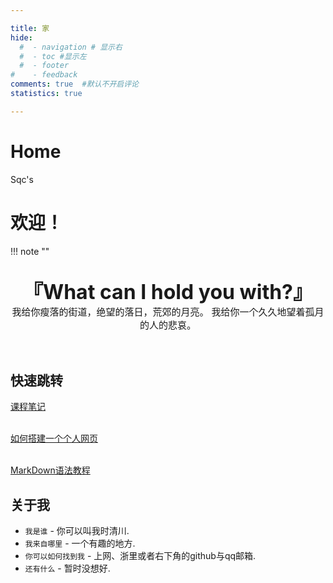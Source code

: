 ```yaml
---

title: 家
hide:
  #  - navigation # 显示右
  #  - toc #显示左
  #  - footer
#    - feedback  
comments: true  #默认不开启评论
statistics: true

---
```

<!-- # Welcome to MkDocs

For full documentation visit [mkdocs.org](https://www.mkdocs.org).

## Commands

* `mkdocs new [dir-name]` - Create a new project.
* `mkdocs serve` - Start the live-reloading docs server.
* `mkdocs build` - Build the documentation site.
* `mkdocs -h` - Print help message and exit.

## Project layout

    mkdocs.yml    # The configuration file.
    docs/
        index.md  # The documentation homepage.
        ...       # Other markdown pages, images and other files. -->
<link rel="stylesheet" href="stylesheets/extra.css">
<div class="extra3">
    <h1 class="heading-1">Home</h1>
    <span class="budget">Sqc's</span>
</div>

# 欢迎！
!!! note "" 
    <br><br>
    <div align="center" style="font-size:32px;font-weight:bold">
        『What can I hold you with?』
    </div>
    <div align="center" style="font-size:15px">
       我给你瘦落的街道，绝望的落日，荒郊的月亮。
       我给你一个久久地望着孤月的人的悲哀。
    </div>
    <br><br>
## 快速跳转

 [课程笔记](https://sqc-cyh.github.io/LessonsNotes)
 <br></br>

 [如何搭建一个个人网页](https://sqc-cyh.github.io/SkillTree/MakeYourOwnWeb)
 <br></br>

 [MarkDown语法教程](https://sqc-cyh.github.io/SkillTree/MarkDown)

## 关于我

* `我是谁` - 你可以叫我时清川.
* `我来自哪里` - 一个有趣的地方.
* `你可以如何找到我` - 上网、浙里或者右下角的github与qq邮箱.
* `还有什么` - 暂时没想好.





